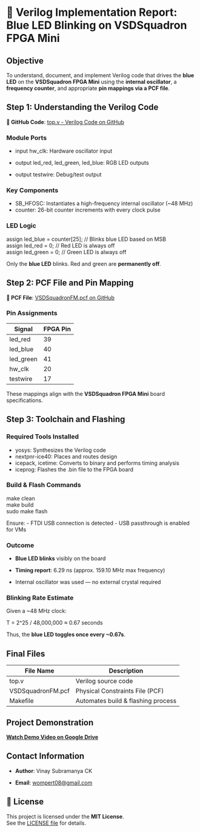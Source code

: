 # 🔧 Verilog Implementation Report: Blue LED Blinking on VSDSquadron FPGA Mini

##  Objective

To understand, document, and implement Verilog code that drives the **blue LED** on the **VSDSquadron FPGA Mini** using the **internal oscillator**, a **frequency counter**, and appropriate **pin mappings via a PCF file**.

##  Step 1: Understanding the Verilog Code

**🔗 GitHub Code**: [top.v - Verilog Code on GitHub](https://github.com/thesourcerer8/VSDSquadron_FM/blob/main/led_blue/top.v)

###  Module Ports

- input hw_clk: Hardware oscillator input  

- output led_red, led_green, led_blue: RGB LED outputs  

- output testwire: Debug/test output

###  Key Components

- SB_HFOSC: Instantiates a high-frequency internal oscillator (~48 MHz)
- counter: 26-bit counter increments with every clock pulse

###  LED Logic

assign led_blue = counter\[25\]; // Blinks blue LED based on MSB  
assign led_red = 0; // Red LED is always off  
assign led_green = 0; // Green LED is always off

Only the **blue LED** blinks. Red and green are **permanently off**.

##  Step 2: PCF File and Pin Mapping

**🔗 PCF File**: [VSDSquadronFM.pcf on GitHub](https://github.com/thesourcerer8/VSDSquadron_FM/blob/main/led_blue/VSDSquadronFM.pcf)

###  Pin Assignments

| Signal | FPGA Pin |
| --- | --- |
| led_red | 39  |
| led_blue | 40  |
| led_green | 41  |
| hw_clk | 20  |
| testwire | 17  |

These mappings align with the **VSDSquadron FPGA Mini** board specifications.

##  Step 3: Toolchain and Flashing

###  Required Tools Installed

- yosys: Synthesizes the Verilog code
- nextpnr-ice40: Places and routes design
- icepack, icetime: Converts to binary and performs timing analysis
- iceprog: Flashes the .bin file to the FPGA board

###  Build & Flash Commands

make clean  
make build  
sudo make flash

Ensure: - FTDI USB connection is detected - USB passthrough is enabled for VMs

###  Outcome

- **Blue LED blinks** visibly on the board  

- **Timing report**: 6.29 ns (approx. 159.10 MHz max frequency)  

- Internal oscillator was used — no external crystal required

###  Blinking Rate Estimate

Given a ~48 MHz clock:

T = 2^25 / 48,000,000 ≈ 0.67 seconds

Thus, the **blue LED toggles once every ~0.67s**.

##  Final Files

| File Name | Description |
| --- | --- |
| top.v | Verilog source code |
| VSDSquadronFM.pcf | Physical Constraints File (PCF) |
| Makefile | Automates build & flashing process |

##  Project Demonstration

 [**Watch Demo Video on Google Drive**](https://drive.google.com/file/d/1cJLVLQlBpZLIonIlUY4IMrYrCsXqNkw2/view?usp=drive_link)

## Contact Information

- **Author**: Vinay Subramanya CK  

- **Email**: [wompert08@gmail.com](mailto:wompert08@gmail.com)

## 📝 License

This project is licensed under the **MIT License**.  
See the [LICENSE file](https://github.com/thesourcerer8/VSDSquadron_FM/blob/main/LICENSE) for details.
